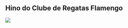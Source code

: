 <h2>Hino do Clube de Regatas Flamengo</h2>

<a href="https://www.youtube.com/watch?v=Sx86-18V3m8" target="_blank" ><img src="https://upload.wikimedia.org/wikipedia/commons/thumb/9/93/Flamengo-RJ_%28BRA%29.png/489px-Flamengo-RJ_%28BRA%29.png" target="_blank" /></a>
